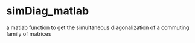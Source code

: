 # simDiag_matlab
a matlab function to get the simultaneous diagonalization of a commuting family of matrices
